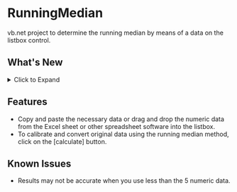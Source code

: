 # RunningMedian
vb.net project to determine the running median by means of a data on the listbox control.

## What's New
<details>
<summary>Click to Expand</summary>
### v1.0
#### February 16, 2022
> Initial release.

#### February 17, 2022
> Fixed several bugs
</details>

## Features
- Copy and paste the necessary data or drag and drop the numeric data from the Excel sheet or other spreadsheet software into the listbox.
- To calibrate and convert original data using the running median method, click on the [calculate] button.

## Known Issues
- Results may not be accurate when you use less than the 5 numeric data.
